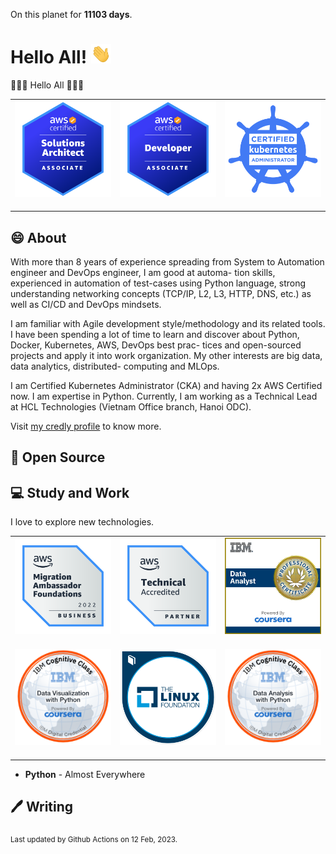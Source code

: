 On this planet for **11103 days**.

# Hello All! <img src="assets/wave.gif" width="32px" alt="">

👋👋👋 Hello All 👋👋👋

<table>
    <tr>
        <td><img src="assets/aws-saa.png" style="margin-bottom:16px;" alt=""></td>
        <td><img src="assets/aws-dva.png" style="margin-bottom:16px;" alt=""></td>
        <td><img src="assets/cka.png" style="margin-bottom:16px;" alt=""></td>
    </tr>

</table>

## 😄 About

With more than 8 years of experience spreading from System to Automation engineer and DevOps engineer, I am good at automa-
tion skills, experienced in automation of test-cases using Python language, strong understanding networking concepts (TCP/IP,
L2, L3, HTTP, DNS, etc.) as well as CI/CD and DevOps mindsets. 

I am familiar with Agile development style/methodology and its
related tools. I have been spending a lot of time to learn and discover about Python, Docker, Kubernetes, AWS, DevOps best prac-
tices and open-sourced projects and apply it into work organization. My other interests are big data, data analytics, distributed-
computing and MLOps.

I am Certified Kubernetes Administrator (CKA) and having 2x AWS Certified now. I am expertise in Python. Currently, I am working
as a Technical Lead at HCL Technologies (Vietnam Office branch, Hanoi ODC).

Visit [my credly profile](https://www.credly.com/users/duy-chu/badges) to know more.

## 🙏 Open Source


## 💻 Study and Work

I love to explore new technologies. 

<table>
    <tr>
        <td><img src="assets/aws-maf.png" style="margin-bottom:16px;" alt=""></td>
        <td><img src="assets/aws-ta.png" style="margin-bottom:16px;" alt=""></td>
        <td><img src="assets/ibm-da.png" style="margin-bottom:16px;" alt=""></td>
    </tr>
    <tr>
        <td><img src="assets/ibm-dvp.png" style="margin-bottom:16px;" alt=""></td>
        <td><img src="assets/lf-ke.png" style="margin-bottom:16px;" alt=""></td>
        <td><img src="assets/ibm-dawp.png" style="margin-bottom:16px;" alt=""></td>
    </tr>

</table>

- **Python** - Almost Everywhere

## 🖊️ Writing

<sub>Last updated by Github Actions on 12 Feb, 2023.</sub>